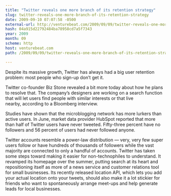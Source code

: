 ```yaml
---
title: "Twitter reveals one more branch of its retention strategy"
slug: twitter-reveals-one-more-branch-of-its-retention-strategy
date: 2009-09-10 07:07:58 -0500
external-url: http://venturebeat.com/2009/09/09/twitter-reveals-one-more-branch-of-its-retention-strategy/
hash: 04a915d22792484ba78958cd7a5f7343
year: 2009
month: 09
scheme: http
host: venturebeat.com
path: /2009/09/09/twitter-reveals-one-more-branch-of-its-retention-strategy/

---
```


Despite its massive growth, Twitter has always had a big user retention problem: most people who sign-up don’t get it.

Twitter co-founder Biz Stone revealed a bit more today about how he plans to resolve that. The company’s designers are working on a search function that will let users find people with similar interests or that live nearby, according to a Bloomberg interview.

Studies have shown that the microblogging network has more lurkers than active users. In June, market data provider HubSpot reported that more than half of Twitter users have never tweeted. Fifty-three percent have no followers and 56 percent of users had never followed anyone.

Twitter accounts resemble a power-law distribution — very, very few super users follow or have hundreds of thousands of followers while the vast majority are connected to only a handful of accounts. Twitter has taken some steps toward making it easier for non-technophiles to understand. It revamped its homepage over the summer, putting search at its heart and repositioning itself as more of a news service and customer relations tool for small businesses. Its recently released location API, which lets you add your actual location onto your tweets, should also make it a lot stickier for friends who want to spontaneously arrange meet-ups and help generate leads for local businesses.





    

